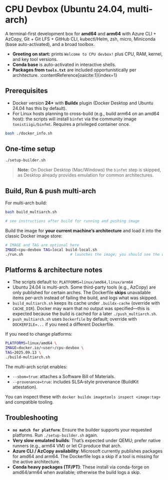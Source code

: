 # CPU Devbox (Ubuntu 24.04, multi-arch)

A terminal-first development box for **amd64** and **arm64** with Azure CLI + AzCopy, Git + Git LFS + GitHub CLI, kubectl/Helm, zsh, micro, Miniconda (base auto-activated), and a broad toolbox.

- **Greeting on start:** prints `Welcome to CPU devbox!` plus CPU, RAM, kernel, and key tool versions.
- **Conda base** is auto-activated in interactive shells.
- **Packages from `tools.txt`** are included opportunistically per architecture. :contentReference[oaicite:1]{index=1}

## Prerequisites

- Docker version **24+** with **Buildx** plugin (Docker Desktop and Ubuntu 24.04 has this by default).
- For Linux hosts planning to cross-build (e.g., build arm64 on an amd64 host): the scripts will install `binfmt` via the
  community image `tonistiigi/binfmt`. Requires a privileged container once.

```bash
bash ./docker_info.sh
 ```

## One-time setup

```bash
./setup-builder.sh
```

> **Note:** On Docker Desktop (Mac/Windows) the `binfmt` step is skipped, as Desktop already provides emulation for common architectures.

## Build, Run & push multi-arch

For multi-arch build:

```bash
bash build_multiarch.sh

# see instructions after build for running and pushing image
```

Build the image for **your current machine’s architecture** and load it into the classic Docker image store:

```bash
# IMAGE and TAG are optional here
IMAGE=cpu-devbox TAG=local build-local.sh
./run.sh                     # launches the image; you should see the welcome banner
```
## Platforms & architecture notes

* The scripts default to:
  `PLATFORMS=linux/amd64,linux/arm64`
* Ubuntu 24.04 is multi-arch. Some third-party tools (e.g., AzCopy) are only published for certain arches. The Dockerfile **skips** unavailable items per-arch instead of failing the build, and logs what was skipped.
* `build_multiarch.sh` keeps its cache under `.buildx-cache` (override with `CACHE_DIR`). Docker may warn that no output was specified—this is expected because the build is cached for a later `./push_multiarch.sh`.
* `push_multiarch.sh` uses `Dockerfile` by default; override with `DOCKERFILE=...` if you need a different Dockerfile.

If you need to change platforms:

```bash
PLATFORMS=linux/amd64 \
IMAGE=docker.io/<user>/cpu-devbox \
TAG=2025.09.13 \
./build-multiarch.sh
```

The multi-arch script enables:

* `--sbom=true`: attaches a Software Bill of Materials.
* `--provenance=true`: includes SLSA‑style provenance (BuildKit attestation).

You can inspect these with `docker buildx imagetools inspect <image:tag>` and compatible tooling.

## Troubleshooting

- **`no match for platform`**: Ensure the builder supports your requested platforms. Run `./setup-builder.sh` again.
- **Very slow emulated builds**: That’s expected under QEMU; prefer native runners (e.g., arm64 VM) or let CI produce that arch.
- **Azure CLI / AzCopy availability**: Microsoft currently publishes packages for amd64 and arm64. The Dockerfile logs a skip if a tool is missing for the active architecture.
- **Conda heavy packages (TF/PT)**: These install via conda-forge on amd64/arm64 when available; otherwise the build logs a skip.
